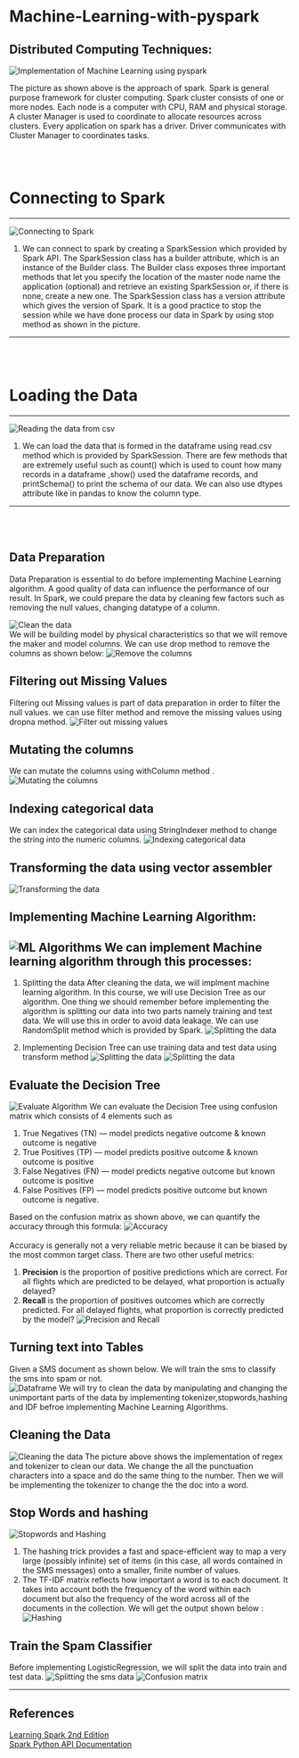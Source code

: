 # Machine-Learning-with-pyspark
## Distributed Computing  Techniques:
![Implementation of Machine Learning using pyspark](https://github.com/naiborhujosua/Machine-Learning-with-pyspark/blob/main/spark%20architecture.png)


The picture as shown above is the approach of spark. Spark is general purpose framework for cluster computing. Spark cluster consists of one or more nodes. Each node is a computer with CPU, RAM and physical storage. A cluster Manager is used to coordinate to allocate resources across clusters. Every application on spark has a driver. Driver communicates with Cluster Manager to coordinates tasks.

<br><br>
 # Connecting to Spark
---
![Connecting to Spark](https://github.com/naiborhujosua/Machine-Learning-with-pyspark/blob/main/sparkSession.png)
1. We can connect to spark by creating a SparkSession which provided by Spark API. 
The SparkSession class has a builder attribute, which is an instance of the Builder class. The Builder class exposes three important methods that let you specify the location of the master node name the application (optional) and retrieve an existing SparkSession or, if there is none, create a new one.
The SparkSession class has a version attribute which gives the version of Spark. It is a good practice to stop the session while we have done process our data in Spark by using stop method as shown in the picture. 
---
<br><br>
# Loading the Data
---
![Reading the data from csv](https://github.com/naiborhujosua/Machine-Learning-with-pyspark/blob/main/loadthedata.png)
1. We can load the data that is formed in the dataframe using read.csv method which is provided by SparkSession. There are few methods that are extremely useful such as count() which is used to count how many records in a dataframe ,show() used the dataframe records, and printSchema() to print the schema of our data. We can also use dtypes attribute like in pandas to know the column type.
---
<br><br>
Data Preparation
---
Data Preparation is essential to do before implementing Machine Learning algorithm. A good quality of data can influence the performance of our result. In Spark, we could prepare the data by cleaning few factors such as removing the null values, changing datatype of a column. 

![Clean the data](https://github.com/naiborhujosua/Machine-Learning-with-pyspark/blob/main/removedata.jpeg)
<br>
We will be building model by physical characteristics so that we will remove the maker and model columns. We can use drop method  to remove the columns as shown  below:
![Remove the columns](https://github.com/naiborhujosua/Machine-Learning-with-pyspark/blob/main/dropcolumns.png)

Filtering out Missing Values
--
Filtering out Missing values is part of data preparation in order to filter the null values. we can use filter method and remove the missing values using dropna method. 
![Filter out missing values](https://github.com/naiborhujosua/Machine-Learning-with-pyspark/blob/main/filtermissingvalues.png)

Mutating the columns
--
We can mutate the columns using withColumn method . 
![Mutating the columns](https://github.com/naiborhujosua/Machine-Learning-with-pyspark/blob/main/mutatingcolumns.png)

Indexing categorical data
--
We can index the categorical data using StringIndexer method  to change the string into the numeric columns. 
![Indexing categorical data](https://github.com/naiborhujosua/Machine-Learning-with-pyspark/blob/main/changingcategoricalcolumn.png)

Transforming the data using vector assembler
--
![Transforming the data](https://github.com/naiborhujosua/Machine-Learning-with-pyspark/blob/main/assembling.png)
<br>

## Implementing Machine Learning Algorithm:
![ML Algorithms](https://github.com/naiborhujosua/Machine-Learning-with-pyspark/blob/main/sparkml.png)
We can implement Machine learning algorithm through this processes: 
---

1. Splitting the data
After cleaning the data, we will implment machine learning algorithm. In this course, we will use Decision Tree as our algorithm. One thing we should remember before implementing the algorithm is splitting our data into two parts namely training and test data. We will use this in order to avoid data leakage. 
We can use RandomSplit method which is provided by Spark. 
![Splitting the data](https://github.com/naiborhujosua/Machine-Learning-with-pyspark/blob/main/splitdata.png)

2. Implementing Decision Tree can use training data and test data using transform method
![Splitting the data](https://github.com/naiborhujosua/Machine-Learning-with-pyspark/blob/main/Dtimplementation.png)
![Splitting the data](https://github.com/naiborhujosua/Machine-Learning-with-pyspark/blob/main/testdata.png)


## Evaluate the Decision Tree 
![Evaluate Algorithm](https://github.com/naiborhujosua/Machine-Learning-with-pyspark/blob/main/confusionmatrix.png)
We can evaluate the Decision Tree using confusion matrix which consists of 4 elements such as 
1. True Negatives (TN) — model predicts negative outcome & known outcome is negative
2. True Positives (TP) — model predicts positive outcome & known outcome is positive
3. False Negatives (FN) — model predicts negative outcome but known outcome is positive
4. False Positives (FP) — model predicts positive outcome but known outcome is negative.

Based on the confusion matrix as shown above, we can quantify the accuracy through this formula:
![Accuracy](https://github.com/naiborhujosua/Machine-Learning-with-pyspark/blob/main/Accuracy.png)
<br><br>
Accuracy is generally not a very reliable metric because it can be biased by the most common target class. There are two other useful metrics:
<br>
1. **Precision** is the proportion of positive predictions which are correct. For all flights which are predicted to be delayed, what proportion is actually delayed?
2. **Recall** is the proportion of positives outcomes which are correctly predicted. For all delayed flights, what proportion is correctly predicted by the model?
![Precision and Recall](https://github.com/naiborhujosua/Machine-Learning-with-pyspark/blob/main/precisionrecall.png)


## Turning text into Tables 
Given a SMS document as shown below. We will train the sms to classify the sms into spam or not.<br>
![Dataframe](https://github.com/naiborhujosua/Machine-Learning-with-pyspark/blob/main/dataframe.png)
We will try to clean the data by manipulating and changing the unimportant parts of the data by implementing tokenizer,stopwords,hashing and IDF befroe implementing Machine Learning Algorithms.

## Cleaning the Data
![Cleaning the data](https://github.com/naiborhujosua/Machine-Learning-with-pyspark/blob/main/cleanthedata.png)
The picture above shows the implementation of regex and tokenizer to clean our data. We change the all the punctuation characters into a space and do the same thing  to the number. Then we will be implementing the tokenizer to change the the doc into a word. 

## Stop Words and hashing
![Stopwords and Hashing](https://github.com/naiborhujosua/Machine-Learning-with-pyspark/blob/main/idfhashing.png)
1. The hashing trick provides a fast and space-efficient way to map a very large (possibly infinite) set of items (in this case, all words contained in the SMS messages) onto a smaller, finite number of values.
2. The TF-IDF matrix reflects how important a word is to each document. It takes into account both the frequency of the word within each document but also the frequency of the word across all of the documents in the collection.
We will get the output shown below : <br>
![Hashing](https://github.com/naiborhujosua/Machine-Learning-with-pyspark/blob/main/hashingnum.png)

## Train the Spam Classifier
Before implementing LogisticRegression, we will split the data into train and test data. 
![Splitting the sms data](https://github.com/naiborhujosua/Machine-Learning-with-pyspark/blob/main/split%20data.png)
![Confusion matrix](https://github.com/naiborhujosua/Machine-Learning-with-pyspark/blob/main/confusionmatrixsms.png)

---
References
---
[Learning Spark 2nd Edition](https://www.oreilly.com/library/view/learning-spark-2nd/9781492050032/)<br>
[Spark  Python API Documentation](https://spark.apache.org/docs/latest/api/python/index.html)










